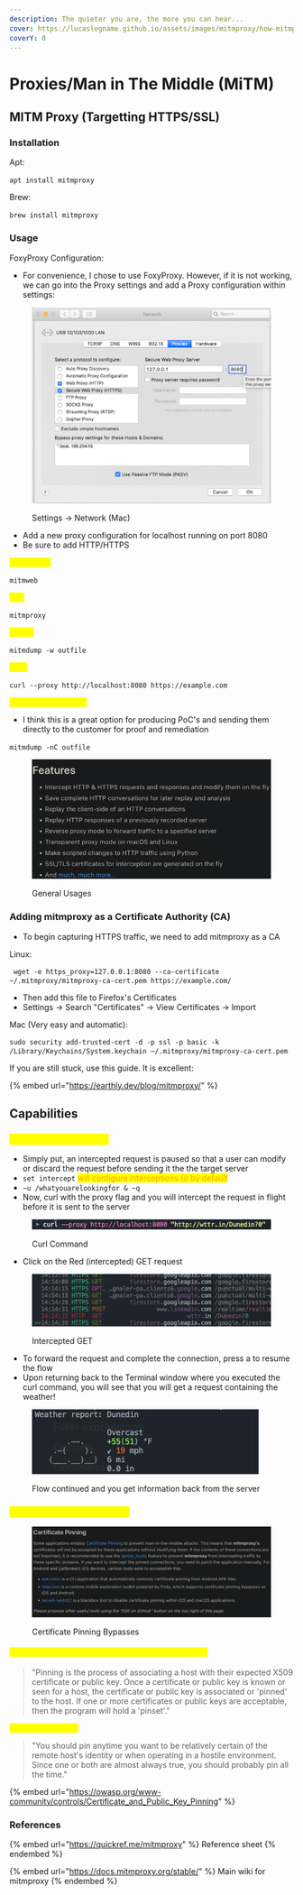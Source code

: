 ```yaml
---
description: The quieter you are, the more you can hear...
cover: https://lucaslegname.github.io/assets/images/mitmproxy/how-mitmproxy-works.jpg
coverY: 0
---
```


# Proxies/Man in The Middle (MiTM)

## MITM Proxy (Targetting HTTPS/SSL)

### Installation

Apt:

`apt install mitmproxy`

Brew:

`brew install mitmproxy`

### Usage

FoxyProxy Configuration:

* For convenience, I chose to use FoxyProxy. However, if it is not working, we can go into the Proxy settings and add a Proxy configuration within settings:

<figure><img src="../../.gitbook/assets/image (1) (13).png" alt=""><figcaption><p>Settings -> Network (Mac)</p></figcaption></figure>

* Add a new proxy configuration for localhost running on port 8080
* Be sure to add HTTP/HTTPS

<mark style="color:yellow;">Web (GUI):</mark>

`mitmweb`

<mark style="color:yellow;">CLI:</mark>

`mitmproxy`

<mark style="color:yellow;">Dump:</mark>

`mitmdump -w outfile`

<mark style="color:yellow;">Curl:</mark>

`curl --proxy http://localhost:8080 https://example.com`

<mark style="color:yellow;">Client Replay Attack:</mark>

* I think this is a great option for producing PoC's and sending them directly to the customer for proof and remediation

`mitmdump -nC outfile`

<figure><img src="../../.gitbook/assets/image (2) (1) (2) (3).png" alt=""><figcaption><p>General Usages</p></figcaption></figure>

### Adding mitmproxy as a Certificate Authority (CA)

* To begin capturing HTTPS traffic, we need to add mitmproxy as a CA

Linux:

```
 wget -e https_proxy=127.0.0.1:8080 --ca-certificate ~/.mitmproxy/mitmproxy-ca-cert.pem https://example.com/
```

* Then add this file to Firefox's Certificates
* Settings -> Search "Certificates" -> View Certificates -> Import

Mac (Very easy and automatic):

```
sudo security add-trusted-cert -d -p ssl -p basic -k /Library/Keychains/System.keychain ~/.mitmproxy/mitmproxy-ca-cert.pem
```

If you are still stuck, use this guide. It is excellent:

{% embed url="https://earthly.dev/blog/mitmproxy/" %}

## Capabilities

### <mark style="color:yellow;">Intercepting Requests</mark>

* Simply put, an intercepted request is paused so that a user can modify or discard the request before sending it the the target server
* `set intercept` <mark style="color:orange;">will configure interceptions (i) by default</mark>
* `~u /whatyouarelookingfor & ~q`
* Now, curl with the proxy flag and you will intercept the request in flight before it is sent to the server

<figure><img src="../../.gitbook/assets/image (4) (5).png" alt=""><figcaption><p>Curl Command</p></figcaption></figure>

* Click on the Red (intercepted) GET request

<figure><img src="../../.gitbook/assets/image (4) (1) (4).png" alt=""><figcaption><p>Intercepted GET</p></figcaption></figure>

* To forward the request and complete the connection, press a to resume the flow
* Upon returning back to the Terminal window where you executed the curl command, you will see that you will get a request containing the weather!

<figure><img src="../../.gitbook/assets/image (1) (2) (4).png" alt=""><figcaption><p>Flow continued and you get information back from the server</p></figcaption></figure>

### <mark style="color:yellow;">Certificate Pinning Bypass</mark>

<figure><img src="../../.gitbook/assets/image (4) (14).png" alt=""><figcaption><p>Certificate Pinning Bypasses</p></figcaption></figure>

#### <mark style="color:yellow;">What is Certificate Pinning and why is it bad for us?</mark>

> "Pinning is the process of associating a host with their expected X509 certificate or public key. Once a certificate or public key is known or seen for a host, the certificate or public key is associated or 'pinned' to the host. If one or more certificates or public keys are acceptable, then the program will hold a 'pinset'."

<mark style="color:yellow;">**When do you pin?**</mark>

> "You should pin anytime you want to be relatively certain of the remote host's identity or when operating in a hostile environment. Since one or both are almost always true, you should probably pin all the time."

{% embed url="https://owasp.org/www-community/controls/Certificate_and_Public_Key_Pinning" %}

### References

{% embed url="https://quickref.me/mitmproxy" %}
Reference sheet
{% endembed %}

{% embed url="https://docs.mitmproxy.org/stable/" %}
Main wiki for mitmproxy
{% endembed %}
